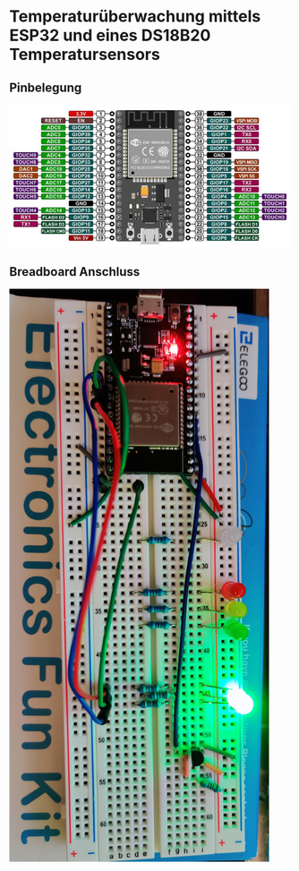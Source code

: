 # Temperaturüberwachung mittels ESP32 und eines DS18B20 Temperatursensors



## Pinbelegung
![Esp32 Pinbelegung](https://raw.githubusercontent.com/Shik3i/TuttasEsp32/master/PinOutEsp32.jpg "ESP32 PinBelegung")


## Breadboard Anschluss
![ESP32 Breadboard](https://github.com/Shik3i/TuttasEsp32/blob/master/BreadBoard.jpg?raw=true)

